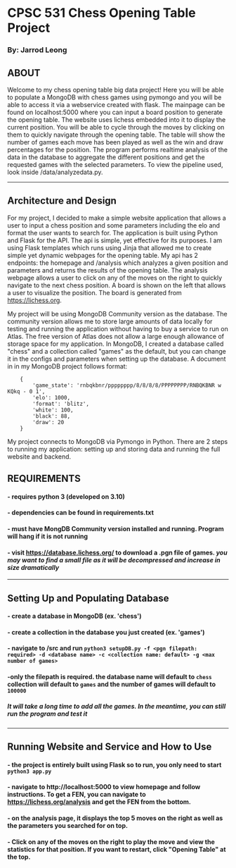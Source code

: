 # CPSC 531 Chess Opening Table Project

### By: Jarrod Leong

## ABOUT
Welcome to my chess opening table big data project!  Here you will be able to populate a MongoDB with chess games using pymongo and you will be able to access it via a webservice
created with flask. The mainpage can be found on localhost:5000 where you can input a board position to generate the opening table. The website uses lichess embedded into it to 
display the current position. You will be able to cycle through the moves by clicking on them to quickly navigate through the opening table.  The table will show the number of games
each move has been played as well as the win and draw percentages for the position. The program performs realtime analysis of the data in the database to aggregate the different positions and get the requested games with the selected parameters. To view the pipeline used, look inside /data/analyzedata.py.

---

## Architecture and Design
For my project, I decided to make a simple website application that allows a user to input a chess position and some parameters including the elo and format the user wants to search
for.  The application is built using Python and Flask for the API.  The api is simple, yet effective for its purposes.  I am using Flask templates which runs using Jinja that allowed me to create simple yet dynamic webpages for the opening table. My api has 2 endpoints: the homepage and /analysis which analyzes a given position and parameters and returns the results of the opening table. The analysis webpage allows a user to click on any of the moves on the right to quickly navigate to the next chess position.  A board is shown on the left that allows a user to visualize the position. The board is generated from https://lichess.org. 

My project will be using MongoDB Community version as the database. The community version allows me to store large amounts of data locally for testing and running the application without having to buy a service to run on Atlas. The free version of Atlas does not allow a large enough allowance of storage space for my application. In MongoDB, I created a database called "chess" and a collection called "games" as the default, but you can change it in the configs and parameters when setting up the database. A document in in my MongoDB project follows format: 

```
    {
        'game_state': 'rnbqkbnr/pppppppp/8/8/8/8/PPPPPPPP/RNBQKBNR w KQkq - 0 1',
        'elo': 1000,
        'format': 'blitz',
        'white': 100,
        'black': 88,
        'draw': 20
    }
```

My project connects to MongoDB via Pymongo in Python. There are 2 steps to running my application: setting up and storing data and running the full website and backend. 

## REQUIREMENTS
#### - requires python 3 (developed on 3.10)
#### - dependencies can be found in requirements.txt
#### - must have MongDB Community version installed and running.  Program will hang if it is not running
#### - visit https://database.lichess.org/ to download a .pgn file of games. *you may want to find a small file as it will be decompressed and increase in size dramatically*

---

## Setting Up and Populating Database
#### - create a database in MongoDB (ex. 'chess')
#### - create a collection in the database you just created (ex. 'games')
#### - navigate to /src and run `python3 setupDB.py -f <pgn filepath: required> -d <database name> -c <collection name: default> -g <max number of games>`
####        -only the filepath is required. the database name will default to `chess` collection will default to `games` and the number of games will default to `100000`
##### *It will take a long time to add all the games.  In the meantime, you can still run the program and test it*

---

## Running Website and Service and How to Use
#### - the project is entirely built using Flask so to run, you only need to start `python3 app.py`
#### - navigate to http://localhost:5000 to view homepage and follow instructions.  To get a FEN, you can navigate to https://lichess.org/analysis and get the FEN from the bottom.
#### - on the analysis page, it displays the top 5 moves on the right as well as the parameters you searched for on top.
#### - Click on any of the moves on the right to play the move and view the statistics for that position. If you want to restart, click "Opening Table" at the top.